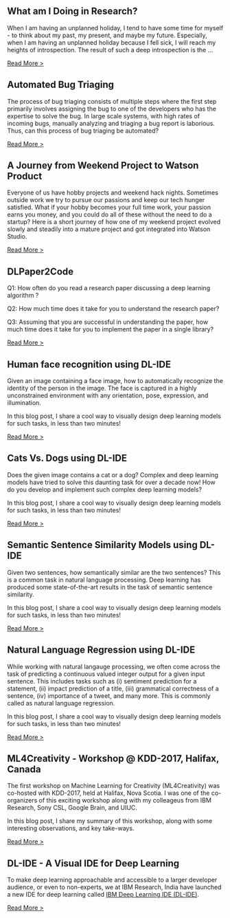 ## What am I Doing in Research?

When I am having an unplanned holiday, I tend to have some time for myself - to think about my past, my present, and maybe my future. Especially, when I am having an unplanned holiday because I fell sick, I will reach my heights of introspection. The result of such a deep introspection is the ...

[Read More >](blogs/bugtriaging.md)

## Automated Bug Triaging

The process of bug triaging consists of multiple steps where the first step primarily involves assigning the bug to one of the developers who has the expertise to solve the bug. In large scale systems, with high rates of incoming bugs, manually analyzing and triaging a bug report is laborious. Thus, can this process of bug triaging be automated?

[Read More >](blogs/bugtriaging.md)

## A Journey from Weekend Project to Watson Product

Everyone of us have hobby projects and weekend hack nights. Sometimes outside work we try to pursue our passions and keep our tech hunger satisfied. What if your hobby becomes your full time work, your passion earns you money, and you could do all of these without the need to do a startup? Here is a short journey of how one of my weekend project evolved slowly and steadily into a mature project and got integrated into Watson Studio.

[Read More >](blogs/journey.md)

## DLPaper2Code

Q1: How often do you read a research paper discussing a deep learning algorithm ?

Q2: How much time does it take for you to understand the research paper? 

Q3: Assuming that you are successful in understanding the paper, how much time does it take for you to implement the paper in a single library?

[Read More >](blogs/dlpaper2code.md)

## Human face recognition using DL-IDE

Given an image containing a face image, how to automatically recognize the identity of the person in the image. The face is captured in a highly unconstrained environment with any orientation, pose, expression, and illumination.

In this blog post, I share a cool way to visually design deep learning models for such tasks, in less than two minutes!

[Read More >](blogs/dlide_face_recognition.md)

## Cats Vs. Dogs using DL-IDE

Does the given image contains a cat or a dog? Complex and deep learning models have tried to solve this daunting task for over a decade now! How do you develop and implement such complex deep learning models?

In this blog post, I share a cool way to visually design deep learning models for such tasks, in less than two minutes!

[Read More >](blogs/dlide_cats_dogs.md)

## Semantic Sentence Similarity Models using DL-IDE

Given two sentences, how semantically similar are the two sentences? This is a common task in natural language processing. Deep learning has produced some state-of-the-art results in the task of semantic sentence similarity.

In this blog post, I share a cool way to visually design deep learning models for such tasks, in less than two minutes!

[Read More >](blogs/dlide_text_classification.md)

## Natural Language Regression using DL-IDE

While working with natural langauge processing, we often come across the task of predicting a continuous valued integer output for a given input sentence. This includes tasks such as (i) sentiment prediction for a statement, (ii) impact prediction of a title, (iii) grammatical correctness of a sentence, (iv) importance of a tweet, and many more. This is commonly called as natural language regression.

In this blog post, I share a cool way to visually design deep learning models for such tasks, in less than two minutes!

[Read More >](blogs/dlide_text_regression.md)


## ML4Creativity - Workshop @ KDD-2017, Halifax, Canada

The first workshop on Machine Learning for Creativity (ML4Creativity) was co-hosted with KDD-2017, held at Halifax, Nova Scotia. I was one of the co-organizers of this exciting workshop along with my colleageus from IBM Research, Sony CSL, Google Brain, and UIUC.

In this blog post, I share my summary of this workshop, along with some interesting observations, and key take-ways. 

[Read More >](blogs/ml4creativity.md)

## DL-IDE - A Visual IDE for Deep Learning

To make deep learning approachable and accessible to a larger developer audience, or even to non-experts, we at IBM Research, India have launched a new IDE for deep learning called [IBM Deep Learning IDE (DL-IDE)](http://dlide.mybluemix.net/).

[Read More >](blogs/dlide.md)
